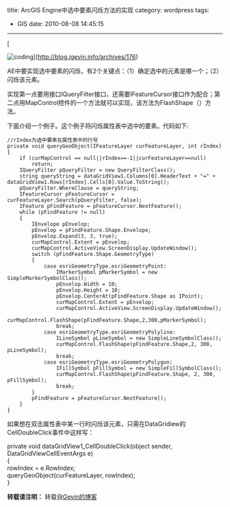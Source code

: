 title: ArcGIS Engine中选中要素闪烁方法的实现
category: wordpress
tags:
- GIS
date: 2010-08-08 14:45:15
---

[

![coding](http://public.bay.livefilestore.com/y1p91LjrUtcMgLVYH8DcsC2eDROHyLWrLmDaazbdthAjpiemOys6e3HMVxFkz9M3R05X05VCAOfN_jjTM4HrAPJQw/coding.jpg?psid=1 "coding")](http://blog.igevin.info/archives/176)

AE中要实现选中要素的闪烁，有2个关键点：（1）确定选中的元素是哪一个；（2）闪烁该元素。

实现第一点要用接口IQueryFilter接口，还需要IFeatureCursor接口作为配合；第二点用MapControl控件的一个方法就可以实现，该方法为FlashShape（）方法。

<span id="more-176"></span>

下面介绍一个例子。这个例子将闪烁属性表中选中的要素。代码如下:

```
//rIndex为选中要素在属性表中的行号
private void queryGeoObject(IFeatureLayer curFeatureLayer, int rIndex)
{
    if (curMapControl == null||rIndex==-1||curFeatureLayer==null)
        return;
    IQueryFilter pQueryFilter = new QueryFilterClass();
    string queryString = dataGridView1.Columns[0].HeaderText + "=" + dataGridView1.Rows[rIndex].Cells[0].Value.ToString();
    pQueryFilter.WhereClause = queryString;
    IFeatureCursor pFeatureCursor = curFeatureLayer.Search(pQueryFilter, false);
    IFeature pFindFeature = pFeatureCursor.NextFeature();
    while (pFindFeature != null)
    {
        IEnvelope pEnvelop;
        pEnvelop = pFindFeature.Shape.Envelope;
        pEnvelop.Expand(3, 3, true);
        curMapControl.Extent = pEnvelop;
        curMapControl.ActiveView.ScreenDisplay.UpdateWindow();
        switch (pFindFeature.Shape.GeometryType)
        {
            case esriGeometryType.esriGeometryPoint:
                IMarkerSymbol pMarkerSymbol = new SimpleMarkerSymbolClass();
                pEnvelop.Width = 10;
                pEnvelop.Height = 10;
                pEnvelop.CenterAt(pFindFeature.Shape as IPoint);
                curMapControl.Extent = pEnvelop;
                curMapControl.ActiveView.ScreenDisplay.UpdateWindow();
                curMapControl.FlashShape(pFindFeature.Shape,2,300,pMarkerSymbol);
                break;
            case esriGeometryType.esriGeometryPolyline:
                ILineSymbol pLineSymbol = new SimpleLineSymbolClass();
                curMapControl.FlashShape(pFindFeature.Shape,2, 300, pLineSymbol);
                break;
            case esriGeometryType.esriGeometryPolygon:
                IFillSymbol pFillSymbol = new SimpleFillSymbolClass();
                curMapControl.FlashShape(pFindFeature.Shape, 2, 300, pFillSymbol);
                break;
        }
        pFindFeature = pFeatureCursor.NextFeature();
    }
}
```

如果想在双击属性表中某一行时闪烁该元素，只需在DataGridiew的CellDoubleClick事件中这样写：

<div id="_mcePaste">private void dataGridView1_CellDoubleClick(object sender, DataGridViewCellEventArgs e)</div>
<div id="_mcePaste">{</div>
<div id="_mcePaste">rowIndex = e.RowIndex;</div>
<div id="_mcePaste">queryGeoObject(curFeatureLayer, rowIndex);</div>
<div id="_mcePaste">}</div>


**转载请注明：** 转载自[Gevin的博客](http://blog.igevin.info/)

